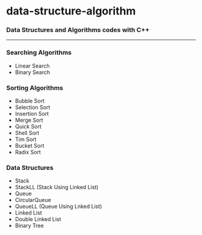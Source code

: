# data-structure-algorithm
### Data Structures and Algorithms codes with C++
---
### Searching Algorithms
- Linear Search
- Binary Search
### Sorting Algorithms
- Bubble Sort
- Selection Sort
- Insertion Sort
- Merge Sort
- Quick Sort
- Shell Sort
- Tim Sort
- Bucket Sort
- Radix Sort
### Data Structures
- Stack
- StackLL (Stack Using Linked List)
- Queue
- CircularQueue
- QueueLL (Queue Using Lnked List)
- Linked List
- Double Linked List
- Binary Tree
